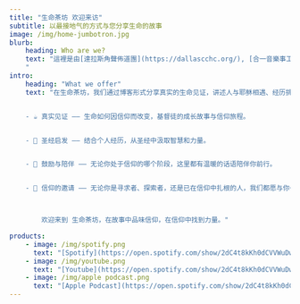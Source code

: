 ```yaml
---
title: "生命茶坊 欢迎来访"
subtitle: 以最接地气的方式与您分享生命的故事
image: /img/home-jumbotron.jpg
blurb:
    heading: Who are we?
    text: "這裡是由[達拉斯角聲佈道團](https://dallascchc.org/), [合一音樂事工](https://inonemusic.org/?fbclid=IwY2xjawIMNjBleHRuA2FlbQIxMAABHYYmnuFy9FT3pC4mH_3AW7encNfL3OFhg5DSwscDn-vnoBqvUDKUiBOEMQ_aem_YT6GT2V6BJhAAhC3KEmIwA)以及 [三一華人教會](https://www.31cc.org/)共同打造的輕鬆小站。我們邀請來自四面八方的朋友，分享他們真實的人生故事，有笑有淚也有亮光。陪你走過生命中的高山低谷。透過輕鬆的訪談，我們希望帶給你一份溫暖與力量。無論是老朋友還是新夥伴，生命茶坊都歡迎你走過,經過千萬不要錯過, 進來坐坐。
    "
intro:
    heading: "What we offer"
    text: "在生命茶坊，我们通过博客形式分享真实的生命见证，讲述人与耶稣相遇、经历挑战、领受恩典的故事，让信仰变得鲜活可感。在这里，你会找到：


    - ☕ 真实见证 —— 生命如何因信仰而改变，基督徒的成长故事与信仰旅程。


    - 📖 圣经启发 —— 结合个人经历，从圣经中汲取智慧和力量。


    - 💬 鼓励与陪伴 —— 无论你处于信仰的哪个阶段，这里都有温暖的话语陪伴你前行。


    - 🙏 信仰的邀请 —— 无论你是寻求者、探索者，还是已在信仰中扎根的人，我们都愿与你一同思考，发现信仰的美好。



        欢迎来到 生命茶坊，在故事中品味信仰，在信仰中找到力量。"

products:
    - image: /img/spotify.png
      text: "[Spotify](https://open.spotify.com/show/2dC4t8kKh0dCVVWuDw3omS?si=8adbde17654243ae)"
    - image: /img/youtube.png
      text: "[Youtube](https://open.spotify.com/show/2dC4t8kKh0dCVVWuDw3omS?si=8adbde17654243ae)"
    - image: /img/apple podcast.png
      text: "[Apple Podcast](https://open.spotify.com/show/2dC4t8kKh0dCVVWuDw3omS?si=8adbde17654243ae)"
---
```


